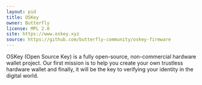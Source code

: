 ```yaml
---
layout: pid
title: OSKey
owner: Butterfly
license: MPL 2.0
site: https://www.oskey.xyz
source: https://github.com/butterfly-community/oskey-firmware
---
```

OSKey (Open Source Key) is a fully open-source, non-commercial hardware wallet project. Our first mission is to help you create your own trustless hardware wallet and finally, it will be the key to verifying your identity in the digital world.